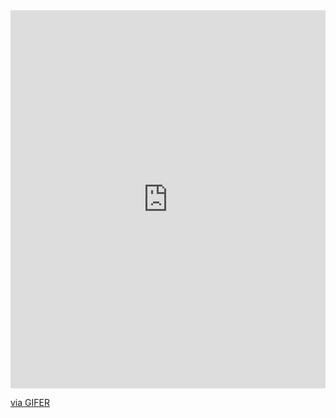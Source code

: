 <div style="padding-top:120.000%;position:relative;"><iframe src="https://gifer.com/embed/D2SG" width="100%" height="100%" style='position:absolute;top:0;left:0;' frameBorder="0" allowFullScreen></iframe></div><p><a href="https://gifer.com">via GIFER</a></p>
